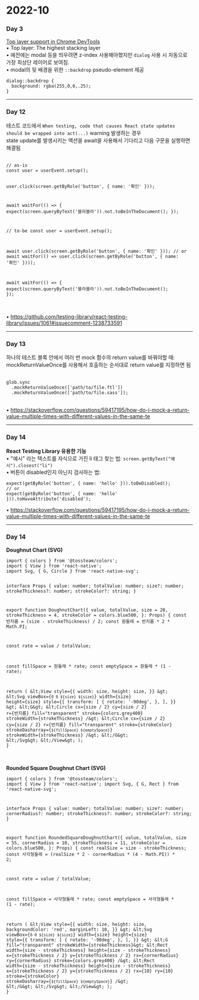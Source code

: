 <h1>2022-10</h1><h3>Day 3</h3><p><a href="https://developer.chrome.com/blog/top-layer-devtools/">Top layer support in Chrome DevTools</a><br>• Top layer: The highest stacking layer<br>• 예전에는 modal 등을 띄우려면 z-index 사용해야했지만 <code>dialog</code> 사용 시 자동으로 가장 최상단 레이어로 보여짐.<br>• modal의 뒷 배경을 위한 <code>::backdrop</code> pseudo-element 제공<br><pre><code>dialog::backdrop {
  background: rgba(255,0,0,.25);
}</code></pre></p>
<hr/><h3>Day 12</h3><p>테스트 코드에서 <code>When testing, code that causes React state updates should be wrapped into act(...)</code>  warning 발생하는 경우<br>state update를 발생시키는 액션을 await을 사용해서 기다리고 다음 구문을 실행하면 해결됨<br><br><pre><code>// as-is
const user = userEvent.setup();

user.click(screen.getByRole(&#39;button&#39;, { name: &#39;확인&#39; }));

await waitFor(() => {
  expect(screen.queryByText(&#39;블라블라&#39;)).not.toBeInTheDocument();
});

// to-be
const user = userEvent.setup();

await user.click(screen.getByRole(&#39;button&#39;, { name: &#39;확인&#39; })); // or await waitFor(() => user.click(screen.getByRole(&#39;button&#39;, { name: &#39;확인&#39; })));

await waitFor(() => {
  expect(screen.queryByText(&#39;블라블라&#39;)).not.toBeInTheDocument();
});</code></pre><br>• <a href="https://github.com/testing-library/react-testing-library/issues/1061#issuecomment-1238733591">https://github.com/testing-library/react-testing-library/issues/1061#issuecomment-1238733591</a></p>
<hr/><h3>Day 13</h3><p>하나의 테스트 블록 안에서 여러 번 mock 함수의 return value를 바꿔야할 때:<br>mockReturnValueOnce를 사용해서 호출하는 순서대로 return value를 지정하면 됨<br><br><pre><code>glob.sync
  .mockReturnValueOnce([&#39;path/to/file.ftl&#39;])
  .mockReturnValueOnce([&#39;path/to/file.sass&#39;]);</code></pre><br>• <a href="https://stackoverflow.com/questions/59417195/how-do-i-mock-a-return-value-multiple-times-with-different-values-in-the-same-te">https://stackoverflow.com/questions/59417195/how-do-i-mock-a-return-value-multiple-times-with-different-values-in-the-same-te</a></p><hr/><h3>Day 14</h3><p><strong>React Testing Library 유용한 기능</strong><br>• &quot;예시&quot; 라는 텍스트를 자식으로 가진 li 태그 찾는 법: <code>screen.getByText(&quot;예시&quot;).closest(&quot;li&quot;)</code><br>• 버튼이 disabled인지 아닌지 검사하는 법: <br><pre><code>expect(getByRole(&#39;button&#39;, { name: &#39;hello&#39; })).toBeDisabled();
// or
expect(getByRole(&#39;button&#39;, { name: &#39;hello&#39; })).toHaveAttribute(&#39;disabled&#39;);</code></pre>• <a href="https://stackoverflow.com/questions/56593840/check-that-button-is-disabled-in-react-testing-library">https://stackoverflow.com/questions/59417195/how-do-i-mock-a-return-value-multiple-times-with-different-values-in-the-same-te</a></p>
<hr/><h3>Day 14</h3><p><strong>Doughnut Chart (SVG)</strong><br><pre><code>import { colors } from &#39;@tossteam/colors&#39;;
import { View } from &#39;react-native&#39;;
import Svg, { G, Circle } from &#39;react-native-svg&#39;;

interface Props {
  value: number;
  totalValue: number;
  size?: number;
  strokeThickness?: number;
  strokeColor?: string;
}

export function DoughnutChart({
  value,
  totalValue,
  size = 20,
  strokeThickness = 4,
  strokeColor = colors.blue500,
}: Props) {
  const 반지름 = (size - strokeThickness) / 2;
  const 원둘레 = 반지름 * 2 * Math.PI;

  const rate = value / totalValue;

  const fillSpace = 원둘레 * rate;
  const emptySpace = 원둘레 * (1 - rate);

  return (
    &amp;lt;View
      style={{
        width: size,
        height: size,
      }}
    &amp;gt;
      &amp;lt;Svg
        viewBox={`0 0 ${size} ${size}`}
        width={size}
        height={size}
        style={{
          transform: [
            {
              rotate: &#39;-90deg&#39;,
            },
          ],
        }}
      &amp;gt;
        &amp;lt;G&amp;gt;
          &amp;lt;Circle
            cx={size / 2}
            cy={size / 2}
            r={반지름}
            fill=&quot;transparent&quot;
            stroke={colors.grey400}
            strokeWidth={strokeThickness}
          /&amp;gt;
          &amp;lt;Circle
            cx={size / 2}
            cy={size / 2}
            r={반지름}
            fill=&quot;transparent&quot;
            stroke={strokeColor}
            strokeDasharray={`${fillSpace} ${emptySpace}`}
            strokeWidth={strokeThickness}
          /&amp;gt;
        &amp;lt;/G&amp;gt;
      &amp;lt;/Svg&amp;gt;
    &amp;lt;/View&amp;gt;
  );
}</code></pre><br><strong>Rounded Square Doughnut Chart (SVG)</strong><br><pre><code>import { colors } from &#39;@tossteam/colors&#39;;
import { View } from &#39;react-native&#39;;
import Svg, { G, Rect } from &#39;react-native-svg&#39;;

interface Props {
  value: number;
  totalValue: number;
  size?: number;
  cornerRadius?: number;
  strokeThickness?: number;
  strokeColor?: string;
}

export function RoundedSquareDoughnutChart({
  value,
  totalValue,
  size = 55,
  cornerRadius = 10,
  strokeThickness = 11,
  strokeColor = colors.blue500,
}: Props) {
  const realSize = size - strokeThickness;
  const 사각형둘레 = (realSize * 2 - cornerRadius * (4 - Math.PI)) * 2;

  const rate = value / totalValue;

  const fillSpace = 사각형둘레 * rate;
  const emptySpace = 사각형둘레 * (1 - rate);

  return (
    &amp;lt;View
      style={{
        width: size,
        height: size,
        backgroundColor: &#39;red&#39;,
        marginLeft: 10,
      }}
    &amp;gt;
      &amp;lt;Svg
        viewBox={`0 0 ${size} ${size}`}
        width={size}
        height={size}
        style={{
          transform: [
            {
              rotate: &#39;-90deg&#39;,
            },
          ],
        }}
      &amp;gt;
        &amp;lt;G fill=&quot;transparent&quot; strokeWidth={strokeThickness}&amp;gt;
          &amp;lt;Rect
            width={size - strokeThickness}
            height={size - strokeThickness}
            x={strokeThickness / 2}
            y={strokeThickness / 2}
            rx={cornerRadius}
            ry={cornerRadius}
            stroke={colors.grey400}
          /&amp;gt;
          &amp;lt;Rect
            width={size - strokeThickness}
            height={size - strokeThickness}
            x={strokeThickness / 2}
            y={strokeThickness / 2}
            rx={10}
            ry={10}
            stroke={strokeColor}
            strokeDasharray={`${fillSpace} ${emptySpace}`}
          /&amp;gt;
        &amp;lt;/G&amp;gt;
      &amp;lt;/Svg&amp;gt;
    &amp;lt;/View&amp;gt;
  );
}</code></pre></p>